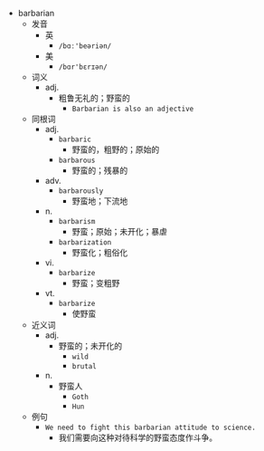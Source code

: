 - barbarian
  - 发音
    - 英
      - `/bɑː'beəriən/`
    - 美
      - `/bɑr'bɛrɪən/`
  - 词义
    - adj.
      - 粗鲁无礼的；野蛮的
        - `Barbarian is also an adjective`
  - 同根词
    - adj.
      - `barbaric`
        - 野蛮的，粗野的；原始的
      - `barbarous`
        - 野蛮的；残暴的
    - adv.
      - `barbarously`
        - 野蛮地；下流地
    - n.
      - `barbarism`
        - 野蛮；原始；未开化；暴虐
      - `barbarization`
        - 野蛮化；粗俗化
    - vi.
      - `barbarize`
        - 野蛮；变粗野
    - vt.
      - `barbarize`
        - 使野蛮
  - 近义词
    - adj.
      - 野蛮的；未开化的
        - `wild`
        - `brutal`
    - n.
      - 野蛮人
        - `Goth`
        - `Hun`
  - 例句
    - `We need to fight this barbarian attitude to science.`
      - 我们需要向这种对待科学的野蛮态度作斗争。

